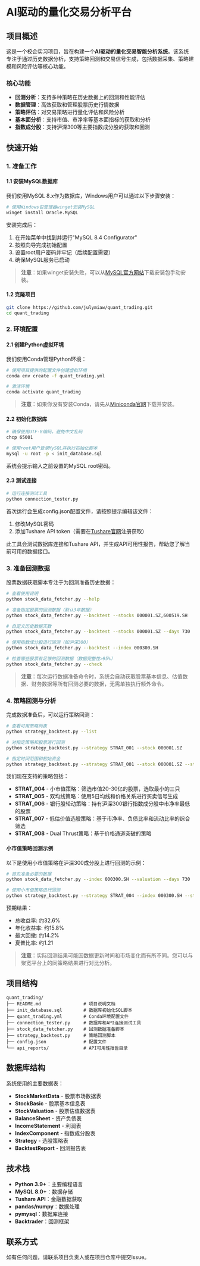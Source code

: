 # AI驱动的量化交易分析平台

## 项目概述

这是一个校企实习项目，旨在构建一个**AI驱动的量化交易智能分析系统**。该系统专注于通过历史数据分析，支持策略回测和交易信号生成，包括数据采集、策略建模和风险评估等核心功能。

### 核心功能

- **回测分析**：支持多种策略在历史数据上的回测和性能评估
- **数据管理**：高效获取和管理股票历史行情数据
- **策略评估**：对交易策略进行量化评估和风险分析
- **基本面分析**：支持市值、市净率等基本面指标的获取和分析
- **指数成分股**：支持沪深300等主要指数成分股的获取和回测

## 快速开始

### 1. 准备工作

#### 1.1 安装MySQL数据库

我们使用MySQL 8.x作为数据库，Windows用户可以通过以下步骤安装：

```bash
# 使用Windows包管理器winget安装MySQL
winget install Oracle.MySQL
```

安装完成后：

1. 在开始菜单中找到并运行"MySQL 8.4 Configurator"
2. 按照向导完成初始配置
3. 设置root用户密码并牢记（后续配置需要）
4. 确保MySQL服务已启动

> **注意**：如果winget安装失败，可以从[MySQL官方网站](https://dev.mysql.com/downloads/mysql/)下载安装包手动安装。

#### 1.2 克隆项目

```bash
git clone https://github.com/julymiaw/quant_trading.git
cd quant_trading
```

### 2. 环境配置

#### 2.1 创建Python虚拟环境

我们使用Conda管理Python环境：

```bash
# 使用项目提供的配置文件创建虚拟环境
conda env create -f quant_trading.yml

# 激活环境
conda activate quant_trading
```

> **注意**：如果你没有安装Conda，请先从[Miniconda官网](https://docs.conda.io/en/latest/miniconda.html)下载并安装。

#### 2.2 初始化数据库

```bash
# 确保使用UTF-8编码，避免中文乱码
chcp 65001

# 使用root用户登录MySQL并执行初始化脚本
mysql -u root -p < init_database.sql
```

系统会提示输入之前设置的MySQL root密码。

#### 2.3 测试连接

```bash
# 运行连接测试工具
python connection_tester.py
```

首次运行会生成config.json配置文件，请按照提示编辑该文件：

1. 修改MySQL密码
2. 添加Tushare API token（需要在[Tushare官网](https://tushare.pro/register)注册获取）

此工具会测试数据库连接和Tushare API，并生成API可用性报告，帮助您了解当前可用的数据接口。

### 3. 准备回测数据

股票数据获取脚本专注于为回测准备历史数据：

```bash
# 查看使用说明
python stock_data_fetcher.py --help

# 准备指定股票的回测数据（默认3年数据）
python stock_data_fetcher.py --backtest --stocks 000001.SZ,600519.SH

# 自定义历史数据天数
python stock_data_fetcher.py --backtest --stocks 000001.SZ --days 730

# 使用指数成分股进行回测（如沪深300）
python stock_data_fetcher.py --backtest --index 000300.SH

# 检查哪些股票有足够的回测数据（数据完整性>95%）
python stock_data_fetcher.py --check
```

> **注意**：每次运行数据准备命令时，系统会自动获取股票基本信息、估值数据、财务数据等所有回测必要的数据，无需单独执行额外命令。

### 4. 策略回测与分析

完成数据准备后，可以运行策略回测：

```bash
# 查看可用策略列表
python strategy_backtest.py --list

# 对指定策略和股票进行回测
python strategy_backtest.py --strategy STRAT_001 --stock 000001.SZ

# 指定时间范围和初始资金
python strategy_backtest.py --strategy STRAT_001 --stock 000001.SZ --start 2023-01-01 --end 2025-01-01 --cash 200000
```

我们现在支持的策略包括：

- **STRAT_004** - 小市值策略：筛选市值20-30亿的股票，选取最小的三只
- **STRAT_005** - 双均线策略：使用5日均线和价格关系进行买卖信号生成
- **STRAT_006** - 银行股轮动策略：持有沪深300银行指数成分股中市净率最低的股票
- **STRAT_007** - 低估价值选股策略：基于市净率、负债比率和流动比率的综合筛选
- **STRAT_008** - Dual Thrust策略：基于价格通道突破的策略

#### 小市值策略回测示例

以下是使用小市值策略在沪深300成分股上进行回测的示例：

```bash
# 首先准备必要的数据
python stock_data_fetcher.py --index 000300.SH --valuation --days 730

# 使用小市值策略进行回测
python strategy_backtest.py --strategy STRAT_004 --index 000300.SH --start 2023-08-25 --end 2025-08-24 --cash 1000000
```

预期结果：
- 总收益率: 约32.6%
- 年化收益率: 约15.8%
- 最大回撤: 约14.2%
- 夏普比率: 约1.21

> **注意**：实际回测结果可能因数据更新时间和市场变化而有所不同。您可以与聚宽平台上的同策略结果进行对比分析。

## 项目结构

```plaintext
quant_trading/
├── README.md                # 项目说明文档
├── init_database.sql        # 数据库初始化SQL脚本
├── quant_trading.yml        # Conda环境配置文件
├── connection_tester.py     # 数据库和API连接测试工具
├── stock_data_fetcher.py    # 回测数据准备脚本
├── strategy_backtest.py     # 策略回测脚本
├── config.json              # 配置文件
└── api_reports/             # API可用性报告目录
```

## 数据库结构

系统使用的主要数据表：

- **StockMarketData** - 股票市场数据表
- **StockBasic** - 股票基本信息表
- **StockValuation** - 股票估值数据表
- **BalanceSheet** - 资产负债表
- **IncomeStatement** - 利润表
- **IndexComponent** - 指数成分股表
- **Strategy** - 选股策略表
- **BacktestReport** - 回测报告表

## 技术栈

- **Python 3.9+**：主要编程语言
- **MySQL 8.0+**：数据存储
- **Tushare API**：金融数据获取
- **pandas/numpy**：数据处理
- **pymysql**：数据库连接
- **Backtrader**：回测框架

## 联系方式

如有任何问题，请联系项目负责人或在项目仓库中提交Issue。
